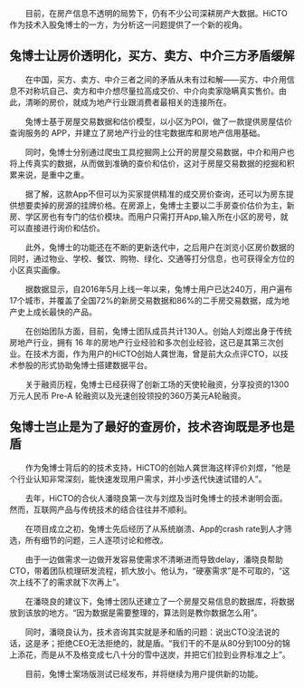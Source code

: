 <!-- $title: HiCTO携手兔博士做最好的查房价，打造最全房产数据库 -->
<!-- $date: 2017-07-27 -->

　　目前，在房产信息不透明的局势下，仍有不少公司深耕房产大数据。HiCTO作为技术入股兔博士的一方，为分析这一问题提供了一个新的视角。

## 兔博士让房价透明化，买方、卖方、中介三方矛盾缓解

　　在中国，买方、卖方、中介三者之间的矛盾从未有过和解——买方、中介用信息不对称坑自己、卖方和中介想尽量拉高成交价、中介向卖家隐瞒真实售价。由此，清晰的房价，就成为地产行业跟消费者最相关的连接所在。

　　兔博士基于房屋交易数据和估价模型，以小区为POI，做了一款提供房屋估价查询服务的 APP，并建立了房地产行业的住宅数据库和房地产信用基础。

　　同时，兔博士分别通过爬虫工具挖掘网上公开的房屋交易数据，中介和用户也将上传真实的数据，从而做到准确的查价和估价，这对于房屋交易数据的挖掘和积累来说，是重中之重。

　　据了解，这款App不但可以为买家提供精准的成交房价查询，还可以为房东提供想要卖掉的房源的挂牌价格。在房源上，兔博士主要以二手房查价估价为主，新房、学区房也有专门的估价模块。而用户只需打开App,输入所在小区的房号，就可以直接进行询价和估价。

　　此外，兔博士的功能还在不断的更新迭代中，之后用户在浏览小区房价数据的同时，通过物业、学校、餐饮、购物、绿化、交通等打分信息，也可获得全方位的小区真实画像。

　　据数据显示，自2016年5月上线一年以来，兔博士用户已达240万，用户遍布17个城市，并覆盖了全国72%的新房交易数据和86%的二手房交易数据，成为地产史上成长最快的产品。

　　在创始团队方面，目前，兔博士团队成员共计130人。创始人刘煜出身于传统房地产行业，拥有 16 年的房地产行业经验和多次创业经验，这已是其第三次创业。在技术方面，作为用户的HiCTO创始人龚世海，曾是前大众点评CTO，以技术参股的形式协助兔博士搭建数据平台。

　　关于融资历程，兔博士已经获得了创新工场的天使轮融资，分享投资的1300 万元人民币 Pre-A 轮融资以及光速创投领投的360万美元A轮融资。

## 兔博士岂止是为了最好的查房价，技术咨询既是矛也是盾

　　作为兔博士背后的的技术支持，HiCTO的创始人龚世海这样评价刘煜，“他是个行业认知非常深刻，能快速发现用户需求，并小步迭代快速试错的人”。

　　去年，HiCTO的合伙人潘晓良第一次与刘煜及当时兔博士的技术谢明会面。然而，互联网产品与传统技术的结合往往并不顺利。

　　在项目成立之初，兔博士先后经历了从系统崩溃、App的crash rate到人才筛选，所有细节的问题，三人逐项讨论和修改。

　　由于一边做需求一边做开发容易使需求不清晰进而导致delay，潘晓良帮助CTO，带着团队梳理研发流程，抓大放小。他认为，“硬塞需求”是不可取的，“这次上线不了的需求就下次再上”。

　　在潘晓良的建议下，兔博士团队还建立了一个房屋交易信息的数据库，将数据放到该放的地方。“因为数据是需要整理的，算法则是教你数据怎么用”。

　　同时，潘晓良认为，技术咨询其实就是矛和盾的问题：说出CTO没法说的话，这是矛；拒绝CEO无法拒绝的，就是盾。“我们干的不是从80分到100分的锦上添花，而是从不及格变成七八十分的雪中送炭，并把它们拉到业界标准之上”。

　　目前，兔博士案场版测试已经发布，并将继续为用户提供新的功能。
